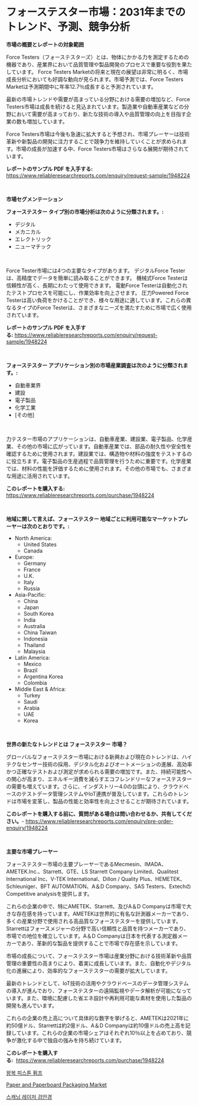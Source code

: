 <p><h1>フォーステスター市場：2031年までのトレンド、予測、競争分析</h1></p><p><strong>市場の概要とレポートの対象範囲</strong></p>
<p><p>Force Testers（フォーステスターズ）とは、物体にかかる力を測定するための機器であり、産業界において品質管理や製品開発のプロセスで重要な役割を果たしています。 Force Testers Marketの将来と現在の展望は非常に明るく、市場成長分析においても好調な動向が見られます。市場予測では、Force Testers Marketは予測期間中に年率12.7％成長すると予測されています。</p><p>最新の市場トレンドや需要が高まっている分野における需要の増加など、Force Testers市場は成長を続けると見込まれています。製造業や自動車産業などの分野において需要が高まっており、新たな技術の導入や品質管理の向上を目指す企業の数も増加しています。</p><p>Force Testers市場は今後も急速に拡大すると予想され、市場プレーヤーは技術革新や新製品の開発に注力することで競争力を維持していくことが求められます。市場の成長が加速する中、Force Testers市場はさらなる展開が期待されています。</p></p>
<p><strong>レポートのサンプル PDF を入手する:</strong> <a href="https://www.reliableresearchreports.com/enquiry/request-sample/1948224">https://www.reliableresearchreports.com/enquiry/request-sample/1948224</a></p>
<p>&nbsp;</p>
<p><strong>市場セグメンテーション</strong></p>
<p><strong>フォーステスター タイプ別の市場分析は次のように分類されます。:</strong></p>
<p><ul><li>デジタル</li><li>メカニカル</li><li>エレクトリック</li><li>ニューマチック</li></ul></p>
<p>&nbsp;</p>
<p><p>Force Tester市場には4つの主要なタイプがあります。 デジタルForce Testerは、高精度でデータを簡単に読み取ることができます。 機械式Force Testerは信頼性が高く、長期にわたって使用できます。 電動Force Testerは自動化されたテストプロセスを可能にし、作業効率を向上させます。 圧力Powered Force Testerは高い負荷をかけることができ、様々な用途に適しています。これらの異なるタイプのForce Testerは、さまざまなニーズを満たすために市場で広く使用されています。</p></p>
<p><strong>レポートのサンプル PDF を入手する:</strong>&nbsp;<a href="https://www.reliableresearchreports.com/enquiry/request-sample/1948224">https://www.reliableresearchreports.com/enquiry/request-sample/1948224</a></p>
<p>&nbsp;</p>
<p><strong> フォーステスター アプリケーション別の市場産業調査は次のように分類されます。:</strong></p>
<p><ul><li>自動車業界</li><li>建設</li><li>電子製品</li><li>化学工業</li><li>[その他]</li></ul></p>
<p>&nbsp;</p>
<p><p>力テスター市場のアプリケーションは、自動車産業、建設業、電子製品、化学産業、その他の市場に広がっています。自動車産業では、部品の耐久性や安全性を確認するために使用されます。建設業では、構造物や材料の強度をテストするのに役立ちます。電子製品の生産過程で品質管理を行うために重要です。化学産業では、材料の性能を評価するために使用されます。その他の市場でも、さまざまな用途に活用されています。</p></p>
<p><strong>このレポートを購入する:</strong>&nbsp; <a href="https://www.reliableresearchreports.com/purchase/1948224">https://www.reliableresearchreports.com/purchase/1948224</a></p>
<p>&nbsp;</p>
<p><strong>地域に関して言えば、フォーステスター 地域ごとに利用可能なマーケットプレーヤーは次のとおりです。:</strong></p>
<p><ul>
    <li>
        North America:
        <ul>
            <li>United States</li>
            <li>Canada</li>
        </ul>
    </li>
    <li>
        Europe:
        <ul>
            <li>Germany</li>
            <li>France</li>
            <li>U.K.</li>
            <li>Italy</li>
            <li>Russia</li>
        </ul>
    </li>
    <li>
        Asia-Pacific:
        <ul>
            <li>China</li>
            <li>Japan</li>
            <li>South Korea</li>
            <li>India</li>
            <li>Australia</li>
            <li>China Taiwan</li>
            <li>Indonesia</li>
            <li>Thailand</li>
            <li>Malaysia</li>
        </ul>
    </li>
    <li>
        Latin America:
        <ul>
            <li>Mexico</li>
            <li>Brazil</li>
            <li>Argentina Korea</li>
            <li>Colombia</li>
        </ul>
    </li>
    <li>
        Middle East & Africa:
        <ul>
            <li>Turkey</li>
            <li>Saudi</li>
            <li>Arabia</li>
            <li>UAE</li>
            <li>Korea</li>
        </ul>
    </li>
    </ul></p>
<p>&nbsp;</p>
<p><strong>世界の新たなトレンドとは フォーステスター 市場？</strong></p>
<p><p>グローバルなフォーステスター市場における新興および現在のトレンドは、ハイテクなセンサー技術の採用、デジタル化およびオートメーションの進展、高効率かつ正確なテストおよび測定が求められる需要の増加です。また、持続可能性への関心が高まり、エネルギー消費を減らすエコフレンドリーなフォーステスターの需要も増えています。さらに、インダストリー4.0の台頭により、クラウドベースのテストデータ管理システムやIoT連携が普及しています。これらのトレンドは市場を変革し、製品の性能と効率性を向上させることが期待されています。</p></p>
<p><strong>このレポートを購入する前に、質問がある場合は問い合わせるか、共有してください。</strong>- <a href="https://www.reliableresearchreports.com/enquiry/pre-order-enquiry/1948224">https://www.reliableresearchreports.com/enquiry/pre-order-enquiry/1948224</a></p>
<p>&nbsp;</p>
<p><strong>主要な市場プレーヤー</strong></p>
<p><p>フォーステスター市場の主要プレーヤーであるMecmesin、IMADA、AMETEK.Inc.、Starrett、GTE、LS Starrett Company Limited、Qualitest International Inc、V-TEK International、Dillon / Quality Plus、HEMETEK、Schleuniger、BFT AUTOMATION、A＆D Company、SAS Testers、ExtechのCompetitive analysisを提供します。</p><p>これらの企業の中で、特にAMETEK、Starrett、及びA＆D Companyは市場で大きな存在感を持っています。AMETEKは世界的に有名な計測器メーカーであり、多くの産業分野で使用される高品質なフォーステスターを提供しています。Starrettはフォースメジャーの分野で高い信頼性と品質を持つメーカーであり、市場での地位を確立しています。A＆D Companyは日本を代表する測定器メーカーであり、革新的な製品を提供することで市場で存在感を示しています。</p><p>市場の成長について、フォーステスター市場は産業分野における技術革新や品質管理の重要性の高まりにより、着実に成長しています。また、自動化やデジタル化の進展により、効率的なフォーステスターの需要が拡大しています。</p><p>最新のトレンドとして、IoT技術の活用やクラウドベースのデータ管理システムの導入が進んでおり、フォーステスターの遠隔監視やデータ解析が可能になっています。また、環境に配慮した省エネ設計や再利用可能な素材を使用した製品の開発も進んでいます。</p><p>これらの企業の売上高について具体的な数字を挙げると、AMETEKは2021年に約50億ドル、Starrettは約2億ドル、A＆D Companyは約10億ドルの売上高を記録しています。これらの企業の市場シェアはそれぞれ10％以上を占めており、競争が激化する中で独自の強みを持ち続けています。</p></p>
<p><strong>このレポートを購入する:</strong>&nbsp;&nbsp;<a href="https://www.reliableresearchreports.com/purchase/1948224">https://www.reliableresearchreports.com/purchase/1948224</a></p>
<p><p><a href="https://github.com/vsr06p4p49/Market-Research-Report-List-1/blob/main/44847816652.md">왕복 피스톤 펌프</a></p><p><a href="https://invited-way-688.notion.site/Paper-and-Paperboard-Packaging-Market-Size-2024-2031-Global-Industrial-Analysis-Key-Geographical--fce4fefc9a204774a151155bdd86a709">Paper and Paperboard Packaging Market</a></p><p><a href="https://github.com/oajzkywllm460/Market-Research-Report-List-1/blob/main/34028226651.md">스캐닝 레이저 검안경</a></p></p>